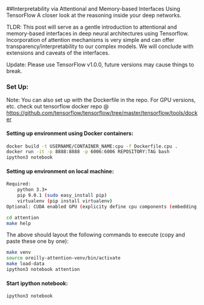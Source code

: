 ##Interpretability via Attentional and Memory-based Interfaces Using TensorFlow
A closer look at the reasoning inside your deep networks.

TLDR: This post will serve as a gentle introduction to attentional and memory-based interfaces in deep neural architectures using Tensorflow. Incorporation of attention mechanisms is very simple and can offer transparency/interpretability to our complex models. We will conclude with extensions and caveats of the interfaces.

Update: Please use TensorFlow v1.0.0, future versions may cause things to break.

### Set Up:
Note: You can also set up with the Dockerfile in the repo. For GPU versions, etc. check out tensorflow docker repo @ https://github.com/tensorflow/tensorflow/tree/master/tensorflow/tools/docker

#### Setting up environment using Docker containers:
```bash
docker build -t USERNAME/CONTAINER_NAME:cpu -f Dockerfile.cpu .
docker run -it -p 8888:8888 -p 6006:6006 REPOSITORY:TAG bash
ipython3 notebook
```

#### Setting up environment on local machine:

```bash
Required:
    python 3.3+
    pip 9.0.1 (sudo easy_install pip)
    virtualenv (pip install virtualenv)
Optional: CUDA enabled GPU (explicity define cpu components (embedding, etc.)
```

```bash
cd attention
make help
```
The above should layout the following commands to execute (copy and paste these one by one):
```bash
make venv
source oreilly-attention-venv/bin/activate
make load-data
ipython3 notebook attention
```

#### Start ipython notebook:
```bash
ipython3 notebook
```
